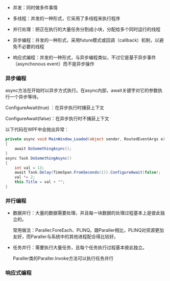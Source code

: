 

- 并发：同时做多件事情
- 多线程：并发的一种形式，它采用了多线程来执行程序

- 并行处理：把正在执行的大量任务分割成小块，分配给多个同时运行的线程
- 异步编程：并发的一种形式，采用future模式或回调（callback）机制，以避免不必要的线程
- 响应式编程：并发的一种形式，与异步编程类似，不过它是基于异步事件（asynchonous event）而不是异步操作

### 异步编程

async方法在开始时以异步方式执行。在async内部，await关键字对它的参数执行一个异步等待。

ConfigureAwait(true) ：在异步执行时捕获上下文

ConfigureAwait(false)：在异步执行时不捕获上下文

以下代码在WPF中会抛出异常：

```c#
private async void MainWindow_Loaded(object sender, RoutedEventArgs e)
{
    await DoSomethingAsync();
}
async Task DoSomethingAsync()
{
    int val = 13;
    await Task.Delay(TimeSpan.FromSeconds(1)).ConfigureAwait(false);
    val *= 2;
    this.Title = val + "";
}
```

### 并行编程

- 数据并行：大量的数据需要处理，并且每一块数据的处理过程基本上是彼此独立的。

  常用做法：Paraller.ForeEach、PLINQ。跟Paraller相比，PLINQ对资源更加友好，而Paraller与系统中的其他进程配合得比较好。

- 任务并行：需要执行大量任务，且每个任务执行过程基本彼此独立。

  Paraller类的Paraller.Invoke方法可以执行任务并行

### 响应式编程

